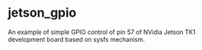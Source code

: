 # jetson_gpio
An example of simple GPIO control of pin 57 of NVidia Jetson TK1 development board based on sysfs mechanism.
